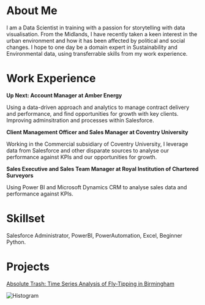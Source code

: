 # About Me

I am a Data Scientist in training with a passion for storytelling with data visualisation. From the Midlands, I have recently taken a keen interest in the urban environment and how it has been affected by political and social changes. I hope to one day be a domain expert in Sustainability and Environmental data, using transferrable skills from my work experience.

# Work Experience

__Up Next: Account Manager at Amber Energy__

Using a data-driven approach and analytics to manage contract delivery and performance, and find opportunities for growth with key clients. Improving adminsitration and processes within Salesforce.

__Client Management Officer and Sales Manager at Coventry University__

Working in the Commercial subsidiary of Coventry University, I leverage data from Salesforce and other disparate sources to analyse our performance against KPIs and our opportunities for growth.

__Sales Executive and Sales Team Manager at Royal Institution of Chartered Surveyors__

Using Power BI and Microsoft Dynamics CRM to analyse sales data and performance against KPIs.

# Skillset

Salesforce Administrator, PowerBI, PowerAutomation, Excel, Beginner Python.

# Projects

[Absolute Trash: Time Series Analysis of Fly-Tipping in Birmingham](https://github.com/ducksinarowdata/absolutetrash/)

![Histogram](assets/flytipping1.jpeg)
